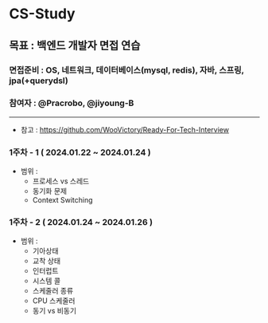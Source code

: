 # CS-Study
## 목표 : 백엔드 개발자 면접 연습

### 면접준비 : OS, 네트워크, 데이터베이스(mysql, redis), 자바, 스프링, jpa(+querydsl)
### 참여자 : @Pracrobo, @jiyoung-B

---
* 참고 : https://github.com/WooVictory/Ready-For-Tech-Interview
### 1주차 - 1 ( 2024.01.22 ~ 2024.01.24 )
- 범위 :
  - 프로세스 vs 스레드
  - 동기화 문제
  - Context Switching

### 1주차 - 2 ( 2024.01.24 ~ 2024.01.26 )

* 범위 :
  - 기아상태
  - 교착 상태
  - 인터럽트
  - 시스템 콜
  - 스케줄러 종류
  - CPU 스케줄러
  - 동기 vs 비동기







